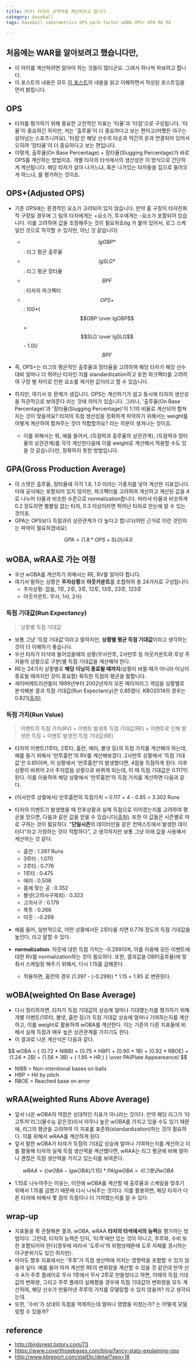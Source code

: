 ```yaml
---
title: 야구) 타자의 공격력을 계산하려고 합니다. 
category: baseball
tags: baseball sabermetrics OPS park-factor wOBA OPS+ GPA RE RV

---
```


## 처음에는 WAR을 알아보려고 했습니다만, 

- 이 아이를 계산하려면 알아야 하는 것들이 많더군요. 그래서 하나씩 파보려고 합니다. 
- 이 포스트의 내용은 모두 [이 포스트](http://birdsnest.tistory.com/73)의 내용을 읽고 이해하면서 작성된 포스트임을 먼저 밝힙니다. 

## OPS 

- 타자를 평가하기 위해 중요한 고전적인 지표는 '타율'과 '타점'으로 구성됩니다. '타율'이 중요하긴 하지만, 저는 '출루율'이 더 중요하다고 보는 편이고(어쨌든 야구는 살아남는 스포츠니까요), '타점'은 해당 선수의 타순과 약간의 운과 연결되어 있어서 오히려 '장타율'이 더 중요하다고 보는 편입니다. 
- 이렇게, 출루율(On Base Percentage) + 장타율(Slugging Percentage)가 바로 OPS를 계산하는 방법이죠. 개별 타자의 타석에서의 생산성은 이 방식으로 간단하게 계산됩니다. 해당 타자가 살아 나가느냐, 혹은 나가있는 타자들을 집으로 들어오게 하느냐, 를 평가하는 것이죠. 

## OPS+(Adjusted OPS)

- 기존 OPS에는 환경적인 요소가 고려되어 있지 않습니다. 만약 홈 구장이 타자친화적 구장일 경우에 그 팀의 타자에게는 +요소가, 투수에게는 -요소가 포함되어 있습니다. 이를 고려하여 값을 조정해주는 것이 필요하죠(lg 가 붙어 있어서, 로그 스케일인 것으로 착각할 수 있지만, 아닌 것 같습니다)
    - $$lgOBP*$$: 리그 평균 출루율 
    - $$lgSLG*$$: 리그 평균 장타율
    - $$BPF$$: 타자의 파크팩터 
    - $$OPS+$$: 100*($$OBP \over lgOBP$$ + $$SLG \over lgSLG$$ - 1.0)/ $$BPF$$
- 즉, OPS+는 리그의 평균적인 출루율과 장타율을 고려하여 해당 타자가 해당 선수 대비 얼마나 더 뛰어난 타자인 지를 standardization하고 또한 파크팩터를 고려하여 구장 별 차이로 인한 요소를 제거한 값이라고 할 수 있습니다. 

- 하지만, 여기서 또 문제가 생깁니다. OPS는 계산하기가 쉽고 동시에 타자의 생산성을 직관적으로 보여준다 라는 것에 의미가 있습니다. 그러나, '출루율(On Base Percentage)'과 '장타율(Slugging Percentage)'이 1:1의 비율로 계산되어 합쳐지는 것이 맞을까요? 타자의 득점 생산성을 정확하게 파악하기 위해서는 weight를 어떻게 계산하여 합쳐주는 것이 적합할까요? 라는 의문이 생겨나는 것이죠. 
    - 이를 위해서는 뭐, 예를 들어서, (득점력과 출루율의 상관관계), (득점력과 장타율의 상관관계)를 각각 계산한다음에 이를 weight로 계산해서 적용할 수도 있을 것 같습니다만, 정확하지 못한 방법입니다. 

## GPA(Gross Production Average)

- 이 스탯은 출루율, 장타율에 각각 1.8, 1.0 이라는 가중치를 넣어 계산한 지표입니다. 아래 공식에는 포함되어 있지 않지만, 파크팩터를 고려하여 계산하고 계산된 값을 4로 나누어 타율과 비슷한 수준으로 normalization합니다. 따라서 타율과 비슷하게 0.2 정도라면 별볼일 없는 타자, 0.3 이상이라면 뛰어난 타자로 한눈에 알 수 있는 것이죠. 
- GPA는 OPS보다 득점과의 상관관계가 더 높다고 합니다(어떤 근거로 이런 것인지는 파악이 필요하겠네요)

$$
GPA = (1.8*OPS + SLG) / 4.0
$$

## wOBA, wRAA로 가는 여정

- 우선 wOBA를 계산하기 위해서는 RE, RV를 알아야 합니다. 
- 여기서 말하는 상황은 **주자상황**과 **아웃카운트**를 조합하여 총 24가지로 구성됩니다. 
    - 주자상황: 없음, 1루, 2루, 3루, 12루, 13루, 23루, 123루
    - 아웃카운트: 무사, 1사, 2사)

### 득점 기대값(Run Expectancy)

> 상황별 득점 기대값 

- 보통 그냥 '득점 기대값'이라고 말하지만, **상황별 평균 득점 기대값**이라고 생각하는 것이 더 이해하기 좋습니다. 
- 우선 타자가 타석에 들어섰을때의 상황(무사만루, 2사만루 등 아웃카운트와 루상 주자들의 상황으로 구분)별 득점 기대값을 계산해야 한다.
- RE는 24가지 상황별로 **해당 이닝이 종료될 때까지**(상황이 바뀔 때가 아니라 이닝이 종료될 때까지인 것이 중요함) 획득한 득점의 평균을 말합니다. 
- 세이버메트리션들이 1999년부터 2002년까지 모든 메이저리그 게임을 상황별로 분석해본 결과 득점 기대값(Run Expectancy)은 0.85였다. KBO2014의 경우는 0.821[(출처)](http://baseball-in-play.com/213)

### 득점 가치(Run Value)

> 이벤트의 득점 가치(RV) = 이벤트 발생후 득점 기대값(RE) + 이벤트로 인해 발생한 득점 + 이벤트 발생전 득점 기대값(RE)

- 타자의 이벤트(1루타, 2루타, 홈런, 에러, 볼넷 등)의 득점 가치를 계산해야 하는데, 예를 들기 위해서 '만루홈런'의 RV를 계산해보겠다. 2사만루 상황에서 '득점 기대값'은 0.85이며, 이 상황에서 '만루홈런'이 발생했다면, 4점을 득점하게 된다. 이후 상황이 바뀌어 2사 주자없음 상황으로 바뀌게 되는데, 이 때 득점 기대값은 0.117이 된다. 이를 이용하여 해당 상황에서 '만루홈런'의 득점 가치를 계산하면 다음과 같다. 
- (이사만루 상황에서) 만루홈런의 득점가치 = 0.117 + 4 - 0.85 = 3.302 Runs

- 타자의 이벤트가 발생했을 때 전후상황과 실제 득점으로 이어졌는지를 고려하여 평균을 얻으면, 다음과 같은 값을 얻을 수 있습니다[(출처)](http://birdsnest.tistory.com/73). 또한 이 값들은 시즌별로 따로 구하는 것이 필요하다. "**단일시즌**의 데이터만을 같은 컨텍스트에서 발생한 데이터다"라고 가정하는 것이 적합하다", 고 생각하지만 보통 그냥 아래 값을 사용해서 계산하는 것 같다. 
    - 홈런 : 1.397 Runs
    - 3루타 : 1.070
    - 2루타 : 0.776
    - 1루타 : 0.475
    - 에러 : 0.508
    - 몸에 맞는 공 : 0.352
    - 볼넷(고의사구제외) : 0.323
    - 고의사구 : 0.179
    - 폭투 : 0.266
    - 아웃 : -0.299
- 예를 들어, 일반적으로, 어떤 상황에서든 2루타를 치면 0.776 정도의 득점 기대값을 높인다, 라고 말할 수 있다. 

- **normalization**: 아웃에 대한 득점 가치는 -0.299이며, 이를 이용해 모든 이벤트에 대한 RV를 normalization하는 것이 필요하다. 또한, 결과값을 OBP(출루율)에 맞춰서 스케일링 해주기 위해서, 다시 1.15를 곱해준다.
    - 적용하면, 홈런의 경우 (1.397 - (-0.299)) * 1.15 = 1.95 로 변환된다. 

## wOBA(weighted On Base Average)

- 다시 정리하자면, 타자가 득점 기대값의 상승에 얼마나 기대했는지를 평가하기 위해 개별 이벤트(1루타, 볼넷, 홈런 등)가 득점 기대값 상승에 얼마나 기여하는지를 계산하고, 이를 weight로 활용하여 wOBA를 계산한다. 이는 기존의 다른 지표들에 비해서 실제 득점과 매우 높은 상관관계를 가지기도 한다. 
- 이 결과로 나온 계산식은 다음과 같다. 

$$
wOBA = { (0.72 * NIBB) + (0.75 * HBP) + (0.90 * 1B) + (0.92 * RBOE) + (1.24 * 2B) + (1.56 * 3B) + ( 1.95 * HR ) } \over PA(Plate Appeareance)
$$

- NIBB = Non-intentional bases on balls
- HBP = Hit by pitch
- RBOE = Reached base on error

## wRAA(weighted Runs Above Average)

- 앞서 나온 wOBA의 약점은 상대적인 지표가 아니라는 것이다. 만약 해당 리그가 '타고투저'리그(물수능 같은것)라서 아무나 높은 wOBA를 가지고 있을 수도 있기 때문에, 리그의 평균을 고려하여 이 지표를 표준화(standardization)하는 것이 필요하다. 이를 위해서 wRAA를 계산하게 된다. 
- 앞서 말한 wOBA가 타자가 득점의 기대값 상승에 얼마나 기여하는지를 계산하고 이를 활용해 타자의 실제 득점 생산력을 계산했다면, wRAA는 리그 평균에 비해 얼마나 괜찮은 득점 생산력을 가지고 있는지를 보여준다.

$$
wRAA = ((wOBA - lgwOBA) / 1.15) * PA
lgwOBA = 리그 평균 wOBA
$$

- 1.15로 나누어주는 이유는, 이전에 wOBA를 계산할 때 출루율과 스케일을 맞추기 위해서 1.15를 곱했기 때문에 다시 나눠주는 것이다. 이를 활용하면, 해당 타자가 다른 타자에 비해서 몇 점의 득점이나 더 기여했는지를 알 수 있다.

## wrap-up

- 지표들을 쭉 관찰해본 결과, wOBA, wRAA **타자의 타석에서의 능력**을 평가하는 방법이다. 그런데, 타자의 능력은 단지, '타격'에만 있는 것이 아니고, 주루와, 수비 또한 포함되어야 한다(경우에 따라서 '도루사'의 위험성때문에 도루 자체를 경시하는 야구분위기도 있긴 하지만).
- 아마도 향후 지표에서는 '주루'가 득점 생산력에 끼치는 영향력을 포함할 수 있지 않을까 싶다. 예를 들어 아까 계산한 RE의 변화량을 계산할 수 있을 것 같은데 만약 선수 A가 주루 플레이로 무사 1루에서 무사 2루로 만들었다고 하면, 이때의 득점 기대값의 변화량, 그리고 주루 플레이 실패했을 경우에 득점 기대값의 변화량을 모두 계산하여, 해당 선수가 만들어낸 주루의 가치를 모델링할 수 있지 않을까? 라고 생각되는데. 
- 또한, '수비'가 상대의 득점을 억제하는데 얼마나 영향을 미쳤는가? 는 어떻게 모델링할 수 있을까? 




## reference

- <http://birdsnest.tistory.com/73>
- <https://www.coverthosebases.com/blog/fancy-stats-explaining-ops>
- <http://www.kbreport.com/statDic/detail?seq=18>